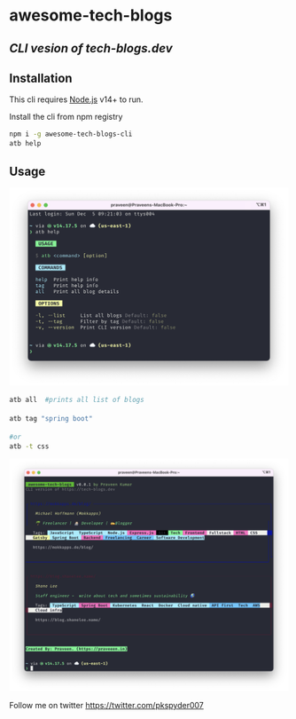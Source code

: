 # awesome-tech-blogs
## _CLI vesion of tech-blogs.dev_

## Installation

This cli requires [Node.js](https://nodejs.org/) v14+ to run.

Install the cli from npm registry

```sh
npm i -g awesome-tech-blogs-cli
atb help
```


## Usage

![help screen](/imgs/help.png)

```sh
atb all  #prints all list of blogs

atb tag "spring boot"

#or 
atb -t css
```

![list/search screen](/imgs/list.png)


Follow me on twitter https://twitter.com/pkspyder007